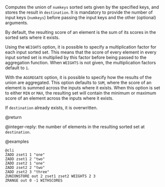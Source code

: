 Computes the union of `numkeys` sorted sets given by the specified keys, and
stores the result in `destination`. It is mandatory to provide the number of
input keys (`numkeys`) before passing the input keys and the other (optional)
arguments.

By default, the resulting score of an element is the sum of its scores in the
sorted sets where it exists.

Using the `WEIGHTS` option, it is possible to specify a multiplication factor
for each input sorted set. This means that the score of every element in every
input sorted set is multiplied by this factor before being passed to the
aggregation function. When `WEIGHTS` is not given, the multiplication factors
default to `1`.

With the `AGGREGATE` option, it is possible to specify how the results of the
union are aggregated. This option defaults to `SUM`, where the score of an
element is summed across the inputs where it exists. When this option is set to
either `MIN` or `MAX`, the resulting set will contain the minimum or maximum
score of an element across the inputs where it exists.

If `destination` already exists, it is overwritten.

@return

@integer-reply: the number of elements in the resulting sorted set at
`destination`.

@examples

    @cli
    ZADD zset1 1 "one"
    ZADD zset1 2 "two"
    ZADD zset2 1 "one"
    ZADD zset2 2 "two"
    ZADD zset2 3 "three"
    ZUNIONSTORE out 2 zset1 zset2 WEIGHTS 2 3
    ZRANGE out 0 -1 WITHSCORES
